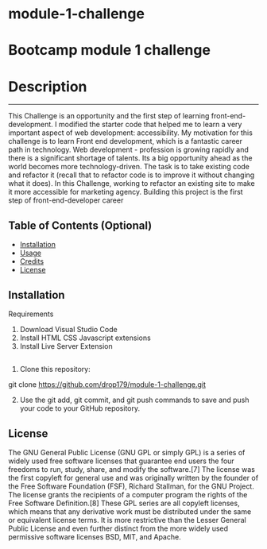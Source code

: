 # module-1-challenge
# Bootcamp module 1 challenge

# Description
________________________

This Challenge is an opportunity and the first step of learning front-end-development. I modified the starter code that helped me to learn a very important aspect of web development: accessibility.
My motivation for this challenge is to learn Front end development, which is a fantastic career path in technology. Web development - profession is growing rapidly and there is a significant shortage of talents. Its a big opportunity ahead as the world becomes more technology-driven.
The task is to take existing code and refactor it (recall that to refactor code is to improve it without changing what it does).
In this Challenge, working to refactor an existing site to make it more accessible for marketing agency.
Building this project is the first step of front-end-developer career

## Table of Contents (Optional)

- [Installation](#installation)
- [Usage](#usage)
- [Credits](#credits)
- [License](#license)

## Installation


Requirements
1. Download Visual Studio Code
2. Install HTML CSS Javascript extensions
3. Install Live Server Extension



##

1. Clone this repository:

git clone https://github.com/drop179/module-1-challenge.git

2. Use the git add, git commit, and git push commands to save and push your code to your GitHub repository.




## License

The GNU General Public License (GNU GPL or simply GPL) is a series of widely used free software licenses that guarantee end users the four freedoms to run, study, share, and modify the software.[7] The license was the first copyleft for general use and was originally written by the founder of the Free Software Foundation (FSF), Richard Stallman, for the GNU Project. The license grants the recipients of a computer program the rights of the Free Software Definition.[8] These GPL series are all copyleft licenses, which means that any derivative work must be distributed under the same or equivalent license terms. It is more restrictive than the Lesser General Public License and even further distinct from the more widely used permissive software licenses BSD, MIT, and Apache. 

